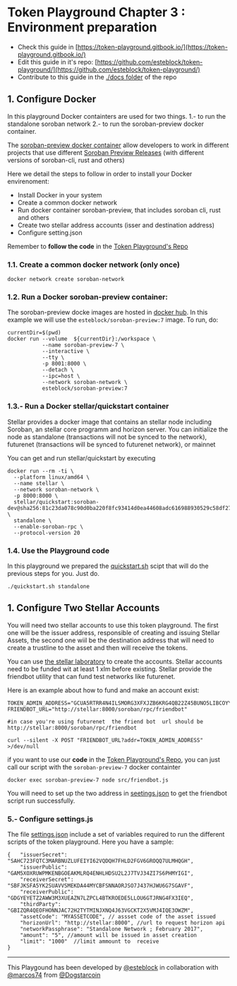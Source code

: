 # Token Playground Chapter 3 : Environment preparation

- Check this guide in [https://token-playground.gitbook.io/](https://token-playground.gitbook.io/)
- Edit this guide in it's repo: [https://github.com/esteblock/token-playground/](https://github.com/esteblock/token-playground/)
- Contribute to this guide in the [./docs folder](https://github.com/esteblock/token-playground/tree/main/docs) of the repo

## 1. Configure Docker

In this playground Docker containters are used for two things.
1.- to run the standalone soroban network
2.- to run the soroban-preview docker container.

The [soroban-preview docker container](https://github.com/esteblock/soroban-preview-docker) allow developers to work in different projects that use different [Soroban Preview Releases](https://soroban.stellar.org/docs/reference/releases) (with different versions of soroban-cli, rust and others)

Here we detail the steps to follow in order to install your Docker envirenoment:

-  Install Docker in your system
-  Create a common docker network 
-  Run docker container soroban-preview, that includes soroban cli, rust and others
-  Create two stellar address accounts (isser and destination address)
-  Configure setting.json    

Remember to **follow the code** in the [Token Playground's Repo](https://github.com/esteblock/token-playground/)


### 1.1. Create a common docker network (only once) 

```
docker network create soroban-network
```

### 1.2. Run a Docker soroban-preview container:

The soroban-preview docke images are hosted in [docker hub](https://hub.docker.com/r/esteblock/soroban-preview/tags). In this example we will use the `esteblock/soroban-preview:7` image. To run, do:

```
currentDir=$(pwd)
docker run --volume  ${currentDir}:/workspace \
           --name soroban-preview-7 \
           --interactive \
           --tty \
           -p 8001:8000 \
           --detach \
           --ipc=host \
           --network soroban-network \
           esteblock/soroban-preview:7
```

### 1.3.- Run a Docker stellar/quickstart container

Stellar provides a docker image that contains an stellar node including Soroban, an stellar core programm and horizon server. You can initialize the node as standalone (transactions will not be synced to the network), futurenet (transactions will be synced to futurenet network), or mainnet


You can get and run stellar/quickstart by executing 


```
docker run --rm -ti \
  --platform linux/amd64 \
  --name stellar \
  --network soroban-network \
  -p 8000:8000 \
  stellar/quickstart:soroban-dev@sha256:81c23da078c90d0ba220f8fc93414d0ea44608adc616988930529c58df278739 \
  standalone \
  --enable-soroban-rpc \
  --protocol-version 20 
```

### 1.4. Use the Playground code

In this playground we prepared the [quickstart.sh](https://github.com/esteblock/token-playground/blob/main/quickstart.sh) scipt that will do the previous steps for you. Just do.

```
./quickstart.sh standalone
```


## 1. Configure Two Stellar Accounts

You will need two stellar accounts to use this token playground. The first one will be the issuer address, responsible of creating and issuing Stellar Assets,  the second one wiil be the destination address that will need to create a trustline to the asset and then will receive the tokens.

You can use [the stellar laboratory](https://laboratory.stellar.org/#account-creator?network=futurenet) to create the accounts.  Stellar accounts need to be funded wit at least 1 xlm  before existing. Stellar provide the friendbot utility that can fund test networks like futurenet. 

Here is an example about how to fund and make an account exist:

```
TOKEN_ADMIN_ADDRESS="GCUA5RTRR4N4ILSMORG3XFXJZB6KRG4QB22Z45BUNO5LIBCOYYPZ6TPZ"
FRIENDBOT_URL="http://stellar:8000/soroban/rpc/friendbot"

#in case you're using futurenet  the friend bot  url should be http://stellar:8000/soroban/rpc/friendbot 

curl --silent -X POST "FRIENDBOT_URL?addr=TOKEN_ADMIN_ADDRESS" >/dev/null

```

if you want to use our **code** in the [Token Playground's Repo](https://github.com/esteblock/token-playground/), you can just call our script with the `soroban-preview-7` docker containter

```
docker exec soroban-preview-7 node src/friendbot.js
```

You will need to set up the two address in [seetings.json](https://github.com/esteblock/token-playground/blob/main/settings.json) to get the friendbot script run successfully. 



### 5.- Configure settings.js

The file [settings.json](https://github.com/esteblock/token-playground/blob/main/settings.json) include a set of variables required to run the different scripts of the token playground. Here you have a sample: 

```
{   "issuerSecret": "SAHC723FQTC3MARBNUZLUFEIYI62VQDQH7FHLD2FGV6GROQQ7ULMHQGH",   
    "issuerPublic": "GAM5XOXRUWPMKENBGOEAKMLRQ4ENHLHDSU2L2J7TVJ34ZI7S6PHMYIGI",    
    "receiverSecret": "SBFJKSFA5YK2SUAVVSMEKDA44MYCBFSNNAORJSO7J437HJWU6G7SGAVF",
    "receiverPublic": "GDGYEYETZ2AWW3M3XUEAZN7LZPCL4BTKROEDE5LLOU6GTJRNG4FX3IEQ",
    "thirdParty": "GBIZQR4QEOFHONNJAC72H2TYTMINJXNQ4J63VGCKT2X5VMJ4IQE3OWZM", 
    "assetCode": "MYASSETCODE", // assset code of the asset issued
    "horizonUrl": "http://stellar:8000", //url to request horizon api
    "networkPassphrase": "Standalone Network ; February 2017", 
    "amount": "5", //amount will be issued in asset creation
    "limit": "1000"  //limit ammount to  receive
}
```

___

This Playgound has been developed by [@esteblock](https://github.com/esteblock/) in collaboration with [@marcos74](https://github.com/marcos74) from [@Dogstarcoin](https://github.com/Dogstarcoin)

